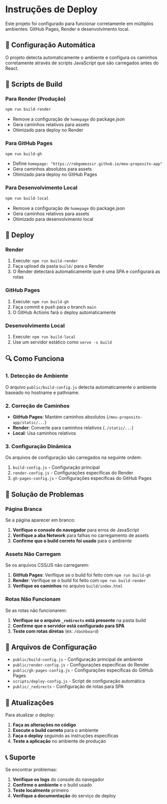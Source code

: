 # Instruções de Deploy

Este projeto foi configurado para funcionar corretamente em múltiplos ambientes: GitHub Pages, Render e desenvolvimento local.

## 🔧 Configuração Automática

O projeto detecta automaticamente o ambiente e configura os caminhos corretamente através de scripts JavaScript que são carregados antes do React.

## 📁 Scripts de Build

### Para Render (Produção)
```bash
npm run build-render
```
- Remove a configuração de `homepage` do package.json
- Gera caminhos relativos para assets
- Otimizado para deploy no Render

### Para GitHub Pages
```bash
npm run build-gh
```
- Define `homepage: "https://robgomezsir.github.io/meu-proposito-app"`
- Gera caminhos absolutos para assets
- Otimizado para deploy no GitHub Pages

### Para Desenvolvimento Local
```bash
npm run build-local
```
- Remove a configuração de `homepage` do package.json
- Gera caminhos relativos para assets
- Otimizado para desenvolvimento local

## 🚀 Deploy

### Render
1. Execute: `npm run build-render`
2. Faça upload da pasta `build/` para o Render
3. O Render detectará automaticamente que é uma SPA e configurará as rotas

### GitHub Pages
1. Execute: `npm run build-gh`
2. Faça commit e push para o branch `main`
3. O GitHub Actions fará o deploy automaticamente

### Desenvolvimento Local
1. Execute: `npm run build-local`
2. Use um servidor estático como `serve -s build`

## 🔍 Como Funciona

### 1. Detecção de Ambiente
O arquivo `public/build-config.js` detecta automaticamente o ambiente baseado no hostname e pathname.

### 2. Correção de Caminhos
- **GitHub Pages**: Mantém caminhos absolutos (`/meu-proposito-app/static/...`)
- **Render**: Converte para caminhos relativos (`./static/...`)
- **Local**: Usa caminhos relativos

### 3. Configuração Dinâmica
Os arquivos de configuração são carregados na seguinte ordem:
1. `build-config.js` - Configuração principal
2. `render-config.js` - Configurações específicas do Render
3. `gh-pages-config.js` - Configurações específicas do GitHub Pages

## 🐛 Solução de Problemas

### Página Branca
Se a página aparecer em branco:

1. **Verifique o console do navegador** para erros de JavaScript
2. **Verifique a aba Network** para falhas no carregamento de assets
3. **Confirme que o build correto foi usado** para o ambiente

### Assets Não Carregam
Se os arquivos CSS/JS não carregarem:

1. **GitHub Pages**: Verifique se o build foi feito com `npm run build-gh`
2. **Render**: Verifique se o build foi feito com `npm run build-render`
3. **Verifique os caminhos** no arquivo `build/index.html`

### Rotas Não Funcionam
Se as rotas não funcionarem:

1. **Verifique se o arquivo `_redirects` está presente** na pasta build
2. **Confirme que o servidor está configurado para SPA**
3. **Teste com rotas diretas** (ex: `/dashboard`)

## 📝 Arquivos de Configuração

- `public/build-config.js` - Configuração principal de ambiente
- `public/render-config.js` - Configurações específicas do Render
- `public/gh-pages-config.js` - Configurações específicas do GitHub Pages
- `scripts/deploy-config.js` - Script de configuração automática
- `public/_redirects` - Configuração de rotas para SPA

## 🔄 Atualizações

Para atualizar o deploy:

1. **Faça as alterações no código**
2. **Execute o build correto** para o ambiente
3. **Faça o deploy** seguindo as instruções específicas
4. **Teste a aplicação** no ambiente de produção

## 📞 Suporte

Se encontrar problemas:

1. **Verifique os logs** do console do navegador
2. **Confirme o ambiente** e o build usado
3. **Teste localmente** primeiro
4. **Verifique a documentação** do serviço de deploy
